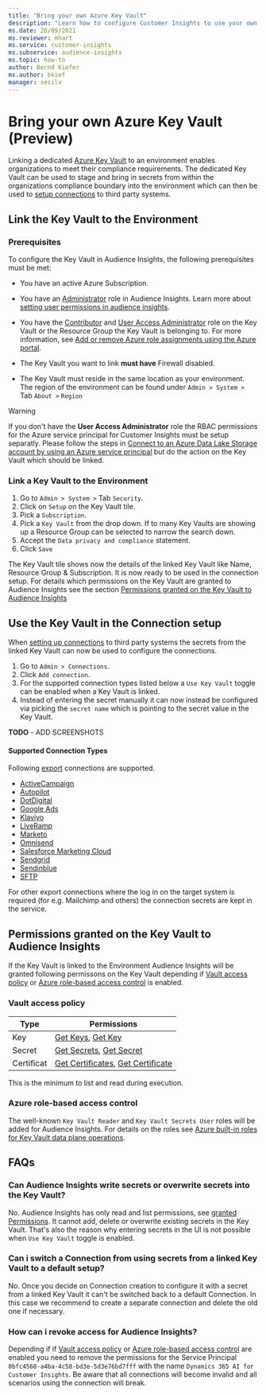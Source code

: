 ```yaml
---
title: "Bring your own Azure Key Vault"
description: "Learn how to configure Customer Insights to use your own Key Vault."
ms.date: 20/09/2021
ms.reviewer: mhart
ms.service: customer-insights
ms.subservice: audience-insights
ms.topic: how-to
author: Bernd Kiefer
ms.author: bkief
manager: sesilv
---
```


# Bring your own Azure Key Vault (Preview)

Linking a dedicated [Azure Key Vault](https://docs.microsoft.com/azure/key-vault/general/basic-concepts) to an environment enables organizations to meet their compliance requirements.
The dedicated Key Vault can be used to stage and bring in secrets from within the organizations compliance boundary into the environment which can then be used to [setup connections](https://docs.microsoft.com/dynamics365/customer-insights/audience-insights/connections) to third party systems.

## Link the Key Vault to the Environment

### Prerequisites

To configure the Key Vault in Audience Insights, the following prerequisites must be met:

* You have an active Azure Subscription.

* You have an [Administrator](permissions.md#adminstrator) role in Audience Insights. Learn more about [setting user permissions in audience insights](permissions.md#assign-roles-and-permissions).

* You have the [Contributor](https://docs.microsoft.com/azure/role-based-access-control/built-in-roles#contributor) and [User Access Administrator](https://docs.microsoft.com/azure/role-based-access-control/built-in-roles#user-access-administrator) role on the Key Vault or the Resource Group the Key Vault is belonging to. For more information, see [Add or remove Azure role assignments using the Azure portal](https://docs.microsoft.com/azure/role-based-access-control/role-assignments-portal).

* The Key Vault you want to link **must have** Firewall disabled.

* The Key Vault must reside in the same location as your environment. The region of the environment can be found under `Admin > System >` Tab `About >`  `Region`

 Warning

If you don't have the **User Access Administrator** role the RBAC permissions for the Azure service principal for Customer Insights must be setup separatly. Please follow the steps in [Connect to an Azure Data Lake Storage account by using an Azure service principal](https://docs.microsoft.com/dynamics365/customer-insights/audience-insights/connect-service-principal) but do the action on the Key Vault which should be linked.

### Link a Key Vault to the Environment

1. Go to `Admin > System >` Tab `Security`.
1. Click on `Setup` on the Key Vault tile.
1. Pick a `Subscription`.
1. Pick a `Key Vault` from the drop down. If to many Key Vaults are showing up a Resource Group can be selected to narrow the search down.
1. Accept the `Data privacy and compliance` statement.
1. Click `Save`

The Key Vault tile shows now the details of the linked Key Vault like Name, Resource Group & Subscription. It is now ready to be used in the connection setup.
For details which permissions on the Key Vault are granted to Audience Insights see the section [Permissions granted on the Key Vault to Audience Insights](#)

## Use the Key Vault in the Connection setup

When [setting up connections](https://docs.microsoft.com/dynamics365/customer-insights/audience-insights/connections) to third party systems the secrets from the linked Key Vault can now be used to configure the connections.

1. Go to `Admin > Connections`.
1. Click `Add connection`.
1. For the supported connection types listed below a `Use Key Vault` toggle can be enabled when a Key Vault is linked.
1. Instead of entering the secret manually it can now instead be configured via picking the `secret name` which is pointing to the secret value in the Key Vault.

**TODO** - ADD SCREENSHOTS

#### Supported Connection Types

Following [export](export-destinations.md) connections are supported.

* [ActiveCampaign](export-active-campaign.md)
* [Autopilot](export-autopilot.md)
* [DotDigital](export-dotdigital.md)
* [Google Ads](export-google-ads.md)
* [Klaviyo](export-klaviyo.md)
* [LiveRamp](export-liveramp.md)
* [Marketo](export-marketo)
* [Omnisend](export-omnisend.md)
* [Salesforce Marketing Cloud](export-salesforce.md)
* [Sendgrid](export-sendgrid.md)
* [Sendinblue](export-sendinblue.md)
* [SFTP](export-sftp.md)

For other export connections where the log in on the target system is required (for e.g. Mailchimp and others) the connection secrets are kept in the service.

## Permissions granted on the Key Vault to Audience Insights

If the Key Vault is linked to the Environment Audience Insights will be granted following permissons on the Key Vault depending if [Vault access policy](https://docs.microsoft.com/azure/key-vault/general/assign-access-policy?tabs=azure-portal) or [Azure role-based access control](https://docs.microsoft.com/azure/key-vault/general/rbac-guide?tabs=azure-cli) is enabled.

### Vault access policy

| Type       | Permissions                                                                                                                                                        |
| ---------- | ------------------------------------------------------------------------------------------------------------------------------------------------------------------ |
| Key        | [Get Keys](https://docs.microsoft.com/rest/api/keyvault/get-keys), [Get Key](https://docs.microsoft.com/rest/api/keyvault/get-key)                                 |
| Secret     | [Get Secrets](https://docs.microsoft.com/rest/api/keyvault/get-secrets), [Get Secret](https://docs.microsoft.com/rest/api/keyvault/get-secret)                     |
| Certificat | [Get Certificates](https://docs.microsoft.com/rest/api/keyvault/get-certificates), [Get Certificate](https://docs.microsoft.com/rest/api/keyvault/get-certificate) |

This is the minimum to list and read during execution.

### Azure role-based access control

The well-known `Key Vault Reader` and `Key Vault Secrets User` roles will be added for Audience Insights. For details on the roles see [Azure built-in roles for Key Vault data plane operations](https://docs.microsoft.com/azure/key-vault/general/rbac-guide?tabs=azure-cli).

## FAQs

### Can Audience Insights write secrets or overwrite secrets into the Key Vault?

No. Audience Insights has only read and list permissions, see [granted Permissions](#permissions-granted-on-the-key-vault-to-audience-insights). It cannot add, delete or overwrite existing secrets in the Key Vault. That's also the reason why entering secrets in the UI is not possible when `Use Key Vault` toggle is enabled.

### Can i switch a Connection from using secrets from a linked Key Vault to a default setup?

No. Once you decide on Connection creation to configure it with a secret from a linked Key Vault it can't be switched back to a default Connection. In this case we recommend to create a separate connection and delete the old one if necessary.

### How can i revoke access for Audience Insights?

Depending if if [Vault access policy](https://docs.microsoft.com/azure/key-vault/general/assign-access-policy?tabs=azure-portal) or [Azure role-based access control](https://docs.microsoft.com/azure/key-vault/general/rbac-guide?tabs=azure-cli) are enabled you need to remove the permissions for the Service Principal `0bfc4568-a4ba-4c58-bd3e-5d3e76bd7fff` with the name `Dynamics 365 AI for Customer Insights`. Be aware that all connections will become invalid and all scenarios using the connection will break.
